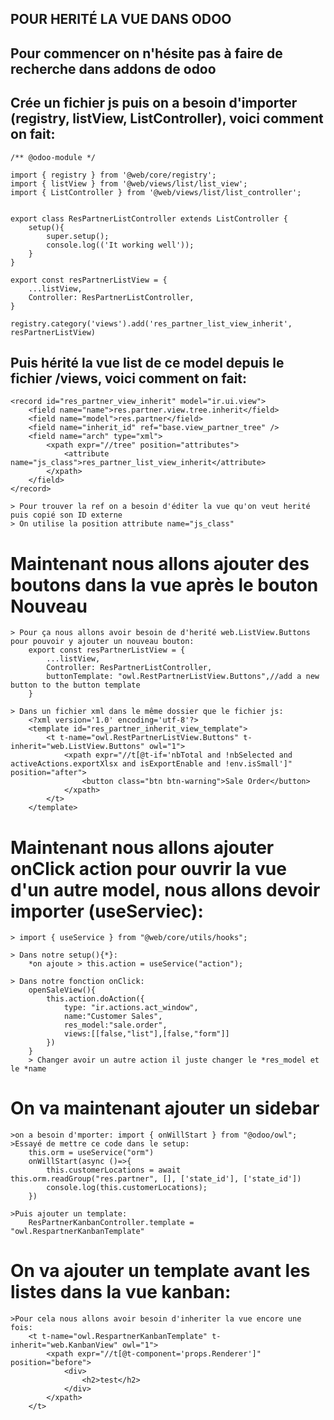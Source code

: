 ## POUR HERITÉ LA VUE DANS ODOO
## Pour commencer on n'hésite pas à faire de recherche dans addons de odoo

## Crée un fichier js puis on a besoin d'importer (registry, listView, ListController), voici comment on fait:
    /** @odoo-module */

    import { registry } from '@web/core/registry';
    import { listView } from '@web/views/list/list_view';
    import { ListController } from '@web/views/list/list_controller';


    export class ResPartnerListController extends ListController {
        setup(){
            super.setup();
            console.log(('It working well'));
        }
    }

    export const resPartnerListView = {
        ...listView,
        Controller: ResPartnerListController,
    }

    registry.category('views').add('res_partner_list_view_inherit', resPartnerListView)

## Puis hérité la vue list de ce model depuis le fichier /views, voici comment on fait:
    <record id="res_partner_view_inherit" model="ir.ui.view">
        <field name="name">res.partner.view.tree.inherit</field>
        <field name="model">res.partner</field>
        <field name="inherit_id" ref="base.view_partner_tree" />
        <field name="arch" type="xml">
            <xpath expr="//tree" position="attributes">
                <attribute name="js_class">res_partner_list_view_inherit</attribute>
            </xpath>
        </field>
    </record>

    > Pour trouver la ref on a besoin d'éditer la vue qu'on veut herité puis copié son ID externe
    > On utilise la position attribute name="js_class"

# Maintenant nous allons ajouter des boutons dans la vue après le bouton Nouveau
    > Pour ça nous allons avoir besoin de d'herité web.ListView.Buttons pour pouvoir y ajouter un nouveau bouton:
        export const resPartnerListView = {
            ...listView,
            Controller: ResPartnerListController,
            buttonTemplate: "owl.RestPartnerListView.Buttons",//add a new button to the button template
        }
        
    > Dans un fichier xml dans le même dossier que le fichier js:
        <?xml version='1.0' encoding='utf-8'?>
        <template id="res_partner_inherit_view_template">
            <t t-name="owl.RestPartnerListView.Buttons" t-inherit="web.ListView.Buttons" owl="1">
                <xpath expr="//t[@t-if='nbTotal and !nbSelected and activeActions.exportXlsx and isExportEnable and !env.isSmall']" position="after">
                    <button class="btn btn-warning">Sale Order</button>
                </xpath>
            </t>
        </template>

# Maintenant nous allons ajouter onClick action pour ouvrir la vue d'un autre model, nous allons devoir importer (useServiec):
    > import { useService } from "@web/core/utils/hooks";

    > Dans notre setup(){*}:
        *on ajoute > this.action = useService("action");

    > Dans notre fonction onClick:
        openSaleView(){
            this.action.doAction({
                type: "ir.actions.act_window",
                name:"Customer Sales",
                res_model:"sale.order",
                views:[[false,"list"],[false,"form"]]
            })
        }
        > Changer avoir un autre action il juste changer le *res_model et le *name

<!-- --------------------------------------------------------------------------------- -->
# On va maintenant ajouter un sidebar
    >on a besoin d'mporter: import { onWillStart } from "@odoo/owl";
    >Essayé de mettre ce code dans le setup:
        this.orm = useService("orm")
        onWillStart(async ()=>{
            this.customerLocations = await this.orm.readGroup("res.partner", [], ['state_id'], ['state_id'])
            console.log(this.customerLocations);
        })
    
    >Puis ajouter un template:
        ResPartnerKanbanController.template = "owl.RespartnerKanbanTemplate"
        
# On va ajouter un template avant les listes dans la vue kanban:
    >Pour cela nous allons avoir besoin d'inheriter la vue encore une fois:
        <t t-name="owl.RespartnerKanbanTemplate" t-inherit="web.KanbanView" owl="1">
            <xpath expr="//t[@t-component='props.Renderer']" position="before">
                <div>
                    <h2>test</h2>
                </div>
            </xpath>
        </t>